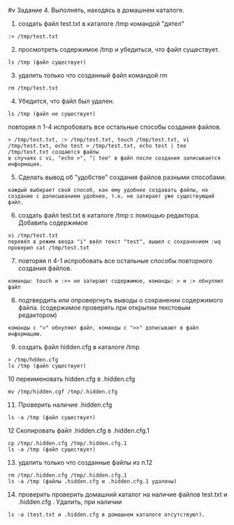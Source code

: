 #v Задание 4. Выполнять, находясь в домашнем каталоге.

1. создать файл test.txt в каталоге /tmp командой "дятел"
```
:> /tmp/test.txt
```
2. просмотреть содержимое /tmp и убедиться, что файл существует.
```
ls /tmp (файл существует)
```
3. удалить только что созданный файл командой rm
```
rm /tmp/test.txt
```
4. Убедится, что файл был удален.
```
ls /tmp (файл не существует)
```
повторяя п 1-4 испробовать все остальные способы создания файлов.
```
> /tmp/test.txt, :> /tmp/test.txt, touch /tmp/test.txt, vi /tmp/test.txt, echo test > /tmp/test.txt, echo test | tee /tmp/test.txt создаются файлы
в случаях с vi, "echo >", "| tee" в файл после создания записывается информация.
```
5. Сделать вывод об "удобстве" создания файлов разными способами.
```
каждый выбирает свой способ, как ему удобнее создавать файлы, но создание с дописыванием удобнее, т.к. не затирает уже существующий файл.
```
6. создать файл test.txt в каталоге /tmp с помощью редактора. Добавить содержимое
```
vi /tmp/test.txt
перевёл в режим ввода "i" ввёл текст "test", вышел с сохранением :wq
проверил cat /tmp/test.txt
```
7. повторяя п 4-1 испробовать все остальные способы повторного создания файлов.
```
команды: touch и :>> не затирают содержимое, команды: > и :> обнуляют файл
```
8. подтвердить или опровергнуть выводы о сохранении содержимого файла. (содержимое проверять при открытии текстовым редактором)
```
команды с ">" обнуляют файл, команды с ">>" дописывают в файл информацию.
```
9. создать файл hidden.cfg в каталоге /tmp
```
> /tmp/hdden.cfg
ls /tmp (файл существует)
```
10 переименовать hidden.cfg в .hidden.cfg
```
mv /tmp/hidden.cgf /tmp/.hidden.cfg
```
11. Проверить наличие .hidden.cfg
```
ls -a /tmp (файл существует)
```
12 Скопировать файл .hidden.cfg в .hidden.cfg.1
```
cp /tmp/.hidden.cfg /tmp/.hidden.cfg.1
ls -a /tmp (файл существует)
```
13. удалить только что созданные файлы из п.12
```
rm /tmp/.hidden.cfg /tmp/.hidden.cfg.1
ls -a /tmp (файлы .hidden.cfg и .hidden.cfg.1 удалены)
```
14. проверить проверить домашний каталог на наличие файлов test.txt и .hidden.cfg . Удалить, при наличии
```
ls -a (test.txt и .hidden.cfg в домашнем каталоге отсутствуют).
```